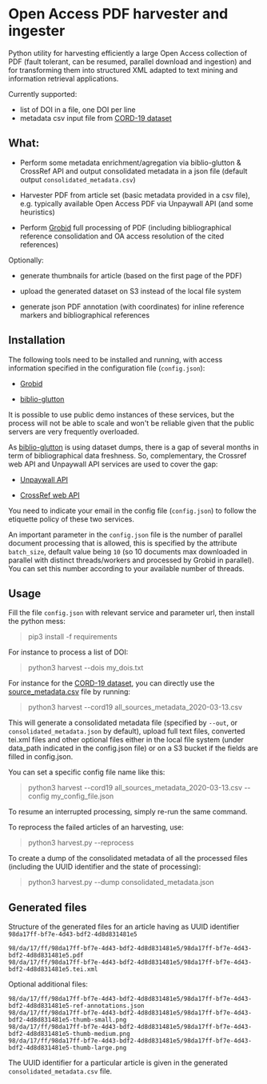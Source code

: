 # Open Access PDF harvester and ingester

Python utility for harvesting efficiently a large Open Access collection of PDF (fault tolerant, can be resumed, parallel download and ingestion) and for transforming them into structured XML adapted to text mining and information retrieval applications.

Currently supported:

- list of DOI in a file, one DOI per line
- metadata csv input file from [CORD-19 dataset](https://pages.semanticscholar.org/coronavirus-research)

## What:

- Perform some metadata enrichment/agregation via biblio-glutton & CrossRef API and output consolidated metadata in a json file (default output `consolidated_metadata.csv`)

- Harvester PDF from article set (basic metadata provided in a csv file), e.g. typically available Open Access PDF via Unpaywall API (and some heuristics) 

- Perform [Grobid](https://github.com/kermitt2/grobid) full processing of PDF (including bibliographical reference consolidation and OA access resolution of the cited references)

Optionally: 

- generate thumbnails for article (based on the first page of the PDF) 

- upload the generated dataset on S3 instead of the local file system

- generate json PDF annotation (with coordinates) for inline reference markers and bibliographical references 

## Installation

The following tools need to be installed and running, with access information specified in the configuration file (`config.json`):

- [Grobid](https://github.com/kermitt2/grobid)

- [biblio-glutton](https://github.com/kermitt2/biblio-glutton)

It is possible to use public demo instances of these services, but the process will not be able to scale and won't be reliable given that the public servers are very frequently overloaded. 

As [biblio-glutton](https://github.com/kermitt2/biblio-glutton) is using dataset dumps, there is a gap of several months in term of bibliographical data freshness. So, complementary, the Crossref web API and Unpaywall API services are used to cover the gap:

- [Unpaywall API](https://unpaywall.org/products/api)

- [CrossRef web API](https://github.com/CrossRef/rest-api-doc)

You need to indicate your email in the config file (`config.json`) to follow the etiquette policy of these two services. 

An important parameter in the `config.json` file is the number of parallel document processing that is allowed, this is specified by the attribute `batch_size`, default value being `10` (so 10 documents max downloaded in parallel with distinct threads/workers and processed by Grobid in parallel). You can set this number according to your available number of threads.   

## Usage

Fill the file `config.json` with relevant service and parameter url, then install the python mess:

> pip3 install -f requirements

For instance to process a list of DOI:

> python3 harvest --dois my_dois.txt 

For instance for the [CORD-19 dataset](https://pages.semanticscholar.org/coronavirus-research), you can directly use the [source_metadata.csv](https://ai2-semanticscholar-cord-19.s3-us-west-2.amazonaws.com/2020-03-13/all_sources_metadata_2020-03-13.csv) file by running: 

> python3 harvest --cord19 all_sources_metadata_2020-03-13.csv  

This will generate a consolidated metadata file (specified by `--out`,  or `consolidated_metadata.json` by default), upload full text files, 
converted tei.xml files and other optional files either in the local file system (under data_path indicated in the config.json 
file) or on a S3 bucket if the fields are filled in config.json. 

You can set a specific config file name like this:

> python3 harvest --cord19 all_sources_metadata_2020-03-13.csv --config my_config_file.json    

To resume an interrupted processing, simply re-run the same command. 

To reprocess the failed articles of an harvesting, use:

> python3 harvest.py --reprocess 

To create a dump of the consolidated metadata of all the processed files (including the UUID identifier and the state of processing):

> python3 harvest.py --dump consolidated_metadata.json


## Generated files

Structure of the generated files for an article having as UUID identifier `98da17ff-bf7e-4d43-bdf2-4d8d831481e5`

```
98/da/17/ff/98da17ff-bf7e-4d43-bdf2-4d8d831481e5/98da17ff-bf7e-4d43-bdf2-4d8d831481e5.pdf
98/da/17/ff/98da17ff-bf7e-4d43-bdf2-4d8d831481e5/98da17ff-bf7e-4d43-bdf2-4d8d831481e5.tei.xml
```

Optional additional files:

```
98/da/17/ff/98da17ff-bf7e-4d43-bdf2-4d8d831481e5/98da17ff-bf7e-4d43-bdf2-4d8d831481e5-ref-annotations.json
98/da/17/ff/98da17ff-bf7e-4d43-bdf2-4d8d831481e5/98da17ff-bf7e-4d43-bdf2-4d8d831481e5-thumb-small.png
98/da/17/ff/98da17ff-bf7e-4d43-bdf2-4d8d831481e5/98da17ff-bf7e-4d43-bdf2-4d8d831481e5-thumb-medium.png
98/da/17/ff/98da17ff-bf7e-4d43-bdf2-4d8d831481e5/98da17ff-bf7e-4d43-bdf2-4d8d831481e5-thumb-large.png
```

The UUID identifier for a particular article is given in the generated `consolidated_metadata.csv` file.


